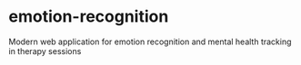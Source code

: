 # emotion-recognition
Modern web application for emotion recognition and mental health tracking in therapy sessions
